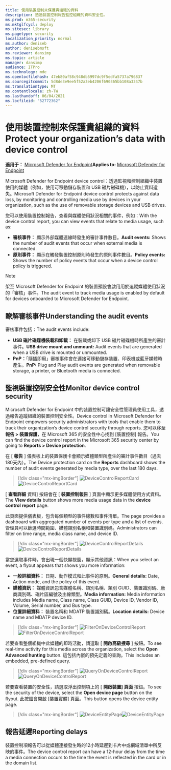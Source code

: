 ```yaml
---
title: 使用裝置控制來保護貴組織的資料
description: 透過裝置控制報告監控組織的資料安全性。
ms.prod: m365-security
ms.mktglfcycl: deploy
ms.sitesec: library
ms.pagetype: security
localization_priority: normal
ms.author: deniseb
author: denisebmsft
ms.reviewer: dansimp
ms.topic: article
manager: dansimp
audience: ITPro
ms.technology: mde
ms.openlocfilehash: 47eb80af58c948db5997dc9f5edfa5737a796837
ms.sourcegitcommit: 5d8de3e9ee5f52a3eb4206f690365bb108a3247b
ms.translationtype: MT
ms.contentlocale: zh-TW
ms.lasthandoff: 06/04/2021
ms.locfileid: "52772362"
---
```

# <a name="protect-your-organizations-data-with-device-control"></a><span data-ttu-id="0811a-103">使用裝置控制來保護貴組織的資料</span><span class="sxs-lookup"><span data-stu-id="0811a-103">Protect your organization’s data with device control</span></span>

<span data-ttu-id="0811a-104">**適用于：** [Microsoft Defender for Endpoint](https://go.microsoft.com/fwlink/p/?linkid=2069559)</span><span class="sxs-lookup"><span data-stu-id="0811a-104">**Applies to:** [Microsoft Defender for Endpoint](https://go.microsoft.com/fwlink/p/?linkid=2069559)</span></span>

<span data-ttu-id="0811a-105">Microsoft Defender for Endpoint device control：透過監視和控制組織中裝置使用的媒體（例如，使用可移動儲存裝置和 USB 磁片磁碟機），以防止資料遺失。</span><span class="sxs-lookup"><span data-stu-id="0811a-105">Microsoft Defender for Endpoint device control protects against data loss, by monitoring and controlling media use by devices in your organization, such as the use of removable storage devices and USB drives.</span></span>

<span data-ttu-id="0811a-106">您可以使用裝置控制報告，查看與媒體使用狀況相關的事件，例如：</span><span class="sxs-lookup"><span data-stu-id="0811a-106">With the device control report, you can view events that relate to media usage, such as:</span></span>

- <span data-ttu-id="0811a-107">**審核事件：** 顯示外部媒體連線時發生的審計事件數目。</span><span class="sxs-lookup"><span data-stu-id="0811a-107">**Audit events:** Shows the number of audit events that occur when external media is connected.</span></span>
- <span data-ttu-id="0811a-108">**原則事件：** 顯示在觸發裝置控制原則時發生的原則事件數目。</span><span class="sxs-lookup"><span data-stu-id="0811a-108">**Policy events:** Shows the number of policy events that occur when a device control policy is triggered.</span></span>

> [!NOTE]
> <span data-ttu-id="0811a-109">架至 Microsoft Defender for Endpoint 的裝置預設會啟用用於追蹤媒體使用狀況的「審核」事件。</span><span class="sxs-lookup"><span data-stu-id="0811a-109">The audit event to track media usage is enabled by default for devices onboarded to Microsoft Defender for Endpoint.</span></span>

## <a name="understanding-the-audit-events"></a><span data-ttu-id="0811a-110">瞭解審核事件</span><span class="sxs-lookup"><span data-stu-id="0811a-110">Understanding the audit events</span></span>

<span data-ttu-id="0811a-111">審核事件包括：</span><span class="sxs-lookup"><span data-stu-id="0811a-111">The audit events include:</span></span>

- <span data-ttu-id="0811a-112">**USB 磁片磁碟機裝載和卸載：** 在裝載或卸下 USB 磁片磁碟機時所產生的審計事件。</span><span class="sxs-lookup"><span data-stu-id="0811a-112">**USB drive mount and unmount:** Audit events that are generated when a USB drive is mounted or unmounted.</span></span>
- <span data-ttu-id="0811a-113">**PnP：**「隨插即用」審核事件會在連接可移動儲存裝置、印表機或藍牙媒體時產生。</span><span class="sxs-lookup"><span data-stu-id="0811a-113">**PnP:** Plug and Play audit events are generated when removable storage, a printer, or Bluetooth media is connected.</span></span>

## <a name="monitor-device-control-security"></a><span data-ttu-id="0811a-114">監視裝置控制安全性</span><span class="sxs-lookup"><span data-stu-id="0811a-114">Monitor device control security</span></span>

<span data-ttu-id="0811a-115">Microsoft Defender for Endpoint 中的裝置控制可讓安全性管理員使用工具，透過報告追蹤組織的裝置控制安全性。</span><span class="sxs-lookup"><span data-stu-id="0811a-115">Device control in Microsoft Defender for Endpoint empowers security administrators with tools that enable them to track their organization’s device control security through reports.</span></span> <span data-ttu-id="0811a-116">您可以移至 **報告 > 裝置保護**，在 Microsoft 365 的安全性中心找到 [裝置控制] 報告。</span><span class="sxs-lookup"><span data-stu-id="0811a-116">You can find the device control report in the Microsoft 365 security center by going to **Reports > Device protection**.</span></span>

<span data-ttu-id="0811a-117">在 [ **報告** ] 儀表板上的裝置保護卡會顯示媒體類型所產生的審計事件數目（過去180天內）。</span><span class="sxs-lookup"><span data-stu-id="0811a-117">The Device protection card on the **Reports** dashboard shows the number of audit events generated by media type, over the last 180 days.</span></span>

> [!div class="mx-imgBorder"]
> <span data-ttu-id="0811a-118">![DeviceControlReportCard](images/devicecontrolcard.png)</span><span class="sxs-lookup"><span data-stu-id="0811a-118">![DeviceControlReportCard](images/devicecontrolcard.png)</span></span>

<span data-ttu-id="0811a-119">[ **查看詳細** 資料] 按鈕會在 [ **裝置控制報告** ] 頁面中顯示更多媒體使用方式資料。</span><span class="sxs-lookup"><span data-stu-id="0811a-119">The **View details** button shows more media usage data in the **device control report** page.</span></span>

<span data-ttu-id="0811a-120">此頁面提供儀表板，包含每個類型的事件總數和事件清單。</span><span class="sxs-lookup"><span data-stu-id="0811a-120">The page provides a dashboard with aggregated number of events per type and a list of events.</span></span> <span data-ttu-id="0811a-121">管理員可以篩選時間範圍、媒體類別名稱和裝置識別碼。</span><span class="sxs-lookup"><span data-stu-id="0811a-121">Administrators can filter on time range, media class name, and device ID.</span></span>

> [!div class="mx-imgBorder"]
> <span data-ttu-id="0811a-122">![DeviceControlReportDetails](images/Detaileddevicecontrolreport.png)</span><span class="sxs-lookup"><span data-stu-id="0811a-122">![DeviceControlReportDetails](images/Detaileddevicecontrolreport.png)</span></span>

<span data-ttu-id="0811a-123">當您選取事件時，會出現一個快顯視窗，顯示其他資訊：</span><span class="sxs-lookup"><span data-stu-id="0811a-123">When you select an event, a flyout appears that shows you more information:</span></span>

- <span data-ttu-id="0811a-124">**一般詳細資料：** 日期、動作模式和此事件的原則。</span><span class="sxs-lookup"><span data-stu-id="0811a-124">**General details:** Date, Action mode, and the policy of this event.</span></span>
- <span data-ttu-id="0811a-125">**媒體資訊：** 媒體資訊包含媒體名稱、類別名稱、類別 GUID、裝置識別碼、廠商識別碼、磁片區編號及主線類型。</span><span class="sxs-lookup"><span data-stu-id="0811a-125">**Media information:** Media information includes Media name, Class name, Class GUID, Device ID, Vendor ID, Volume, Serial number, and Bus type.</span></span>
- <span data-ttu-id="0811a-126">**位置詳細資料：** 裝置名稱和 MDATP 裝置識別碼。</span><span class="sxs-lookup"><span data-stu-id="0811a-126">**Location details:** Device name and MDATP device ID.</span></span>

> [!div class="mx-imgBorder"]
> <span data-ttu-id="0811a-127">![FilterOnDeviceControlReport](images/devicecontrolreportfilter.png)</span><span class="sxs-lookup"><span data-stu-id="0811a-127">![FilterOnDeviceControlReport](images/devicecontrolreportfilter.png)</span></span>

<span data-ttu-id="0811a-128">若要查看整個組織中此媒體的即時活動，請選取 [ **開啟高級搜尋** ] 按鈕。</span><span class="sxs-lookup"><span data-stu-id="0811a-128">To see real-time activity for this media across the organization, select the **Open Advanced hunting** button.</span></span> <span data-ttu-id="0811a-129">這包括內嵌的預先定義的查詢。</span><span class="sxs-lookup"><span data-stu-id="0811a-129">This includes an embedded, pre-defined query.</span></span>

> [!div class="mx-imgBorder"]
> <span data-ttu-id="0811a-130">![QueryOnDeviceControlReport](images/Devicecontrolreportquery.png)</span><span class="sxs-lookup"><span data-stu-id="0811a-130">![QueryOnDeviceControlReport](images/Devicecontrolreportquery.png)</span></span>

<span data-ttu-id="0811a-131">若要查看裝置的安全性，請選取浮出控制項上的 [ **開啟裝置] 頁面** 按鈕。</span><span class="sxs-lookup"><span data-stu-id="0811a-131">To see the security of the device, select the **Open device page** button on the flyout.</span></span> <span data-ttu-id="0811a-132">此按鈕會開啟 [裝置實體] 頁面。</span><span class="sxs-lookup"><span data-stu-id="0811a-132">This button opens the device entity page.</span></span>

> [!div class="mx-imgBorder"]
> <span data-ttu-id="0811a-133">![DeviceEntityPage](images/Devicesecuritypage.png)</span><span class="sxs-lookup"><span data-stu-id="0811a-133">![DeviceEntityPage](images/Devicesecuritypage.png)</span></span>

## <a name="reporting-delays"></a><span data-ttu-id="0811a-134">報告延遲</span><span class="sxs-lookup"><span data-stu-id="0811a-134">Reporting delays</span></span>

<span data-ttu-id="0811a-135">裝置控制項報告可以從媒體連接發生時的12小時延遲到卡片中或網域清單中所反映的事件。</span><span class="sxs-lookup"><span data-stu-id="0811a-135">The device control report can have a 12-hour delay from the time a media connection occurs to the time the event is reflected in the card or in the domain list.</span></span>
